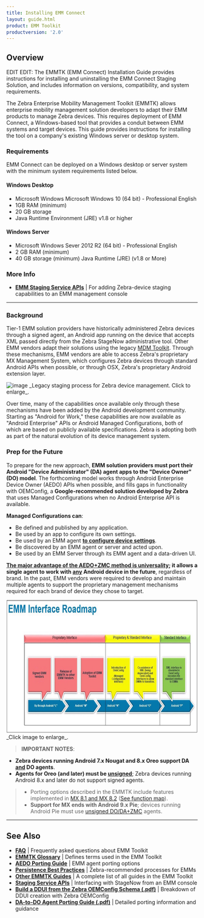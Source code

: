 ```yaml
---
title: Installing EMM Connect
layout: guide.html
product: EMM Toolkit
productversion: '2.0'
---
```


## Overview

EDIT EDIT: 
The EMMTK (EMM Connect) Installation Guide provides instructions for installing and uninstalling the EMM Connect Staging Solution, and includes information on versions, compatibility, and system requirements.

The Zebra Enterprise Mobility Management Toolkit (EMMTK) allows enterprise mobility management solution developers to adapt their EMM products to manage Zebra devices. This requires deployment of EMM Connect, a Windows-based tool that provides a conduit between EMM systems and target devices. This guide provides instructions for installing the tool on a company's existing Windows server or desktop system. 

### Requirements
EMM Connect can be deployed on a Windows desktop or server system with the minimum system requirements listed below.  

#### Windows Desktop
* Microsoft Windows Microsoft Windows 10 (64 bit) - Professional English
* 1GB RAM (minimum)
* 20 GB storage 
* Java Runtime Environment (JRE) v1.8 or higher

#### Windows Server
* Microsoft Windows Sever 2012 R2 (64 bit) - Professional English
* 2 GB RAM (minimum)
* 40 GB storage (minimum) 
Java Runtime (JRE) (v1.8 or More)

### More Info
* **[EMM Staging Service APIs](../api)** | For adding Zebra-device staging capabilities to an EMM management console

-----

### Background

Tier-1 EMM solution providers have historically administered Zebra devices through a signed agent, an Android app running on the device that accepts XML passed directly from the Zebra StageNow administrative tool. Other EMM vendors adapt their solutions using the legacy [MDM Toolkit](../mdmtk). Through these mechanisms, EMM vendors are able to access Zebra's proprietary MX Management System, which configures Zebra devices through standard Android APIs when possible, or through OSX, Zebra's proprietary Android extension layer.


<img alt="image" style="height:350px" src="legacy_staging_mechanism.png"/>
_Legacy staging process for Zebra device management. Click to enlarge_.
<br>

Over time, many of the capabilities once available only through these mechanisms have been added by the Android development community. Starting as "Android for Work," these capabilities are now available as "Android Enterprise" APIs or Android Managed Configurations, both of which are based on publicly available specifications. Zebra is adopting both as part of the natural evolution of its device management system. 

### Prep for the Future

To prepare for the new approach, **EMM solution providers must port their Android "Device Administrator" (DA) agent apps to the "Device Owner" (DO) model**. The forthcoming model works through Android Enterprise Device Owner (AEDO) APIs when possible, and fills gaps in functionality with OEMConfig, a **Google-recommended solution developed by Zebra** that uses Managed Configurations when no Android Enterprise API is available. 

**Managed Configurations can**:

* Be defined and published by any application. 
* Be used by an app to configure its own settings. 
* Be used by an EMM agent **<u>to configure device settings</u>**. 
* Be discovered by an EMM agent or server and acted upon.
* Be used by an EMM Server through its EMM agent and a data-driven UI.

**<u>The major advantage of the [AEDO+ZMC](../port/#unsigneddodaagentzmc) method is universality</u>; it allows a single agent to work with <u>any</u> Android device in the future**, regardless of brand. In the past, EMM vendors were required to develop and maintain multiple agents to support the proprietary management mechanisms required for each brand of device they chose to target. 

<img alt="image" style="height:350px" src="../port/timeline.jpg"/>
_Click image to enlarge_. 
<br>

> **IMPORTANT NOTES**: <br>
* **Zebra devices running Android 7.x Nougat and 8.x Oreo support DA <u>and</u> DO agents**.
* **Agents for Oreo (and later) must be <u>unsigned</u>**; Zebra devices running Android 8.x and later do not support signed agents.
> * Porting options described in the EMMTK include features implemented in [MX 8.1 and MX 8.2](/mx) ([See function map](../functionmap)).
> * **Support for MX ends with Android 9.x Pie**; devices running Android Pie must use [unsigned DO/DA+ZMC](../port/#unsigneddodaagentzmc) agents.

-----

## See Also

* **[FAQ](../faq)** | Frequently asked questions about EMM Toolkit 
* **[EMMTK Glossary](../glossary)** | Defines terms used in the EMM Toolkit
* **[AEDO Porting Guide](../port)** | EMM agent porting options 
* **[Persistence Best Practices](../persistence)** | Zebra-recommended processes for EMMs
* **[Other EMMTK Guides](../../guide)** | A complete list of all guides in the EMM Toolkit
* **[Staging Service APIs](../api)** | Interfacing with StageNow from an EMM console
* **[Build a DDUI from the Zebra OEMConfig Schema (.pdf)](../../downloads/Zebra_EMMTK_Building_DDUI_from_OEMConfig_Schema_091418.pdf)** | Breakdown of DDUI creation with Zebra OEMConfig
* **[DA-to-DO Agent Porting Guide (.pdf)](../../downloads/Zebra_EMMTK_DA-to-DO_Porting_Guide_091418.pdf)** | Detailed porting information and guidance

